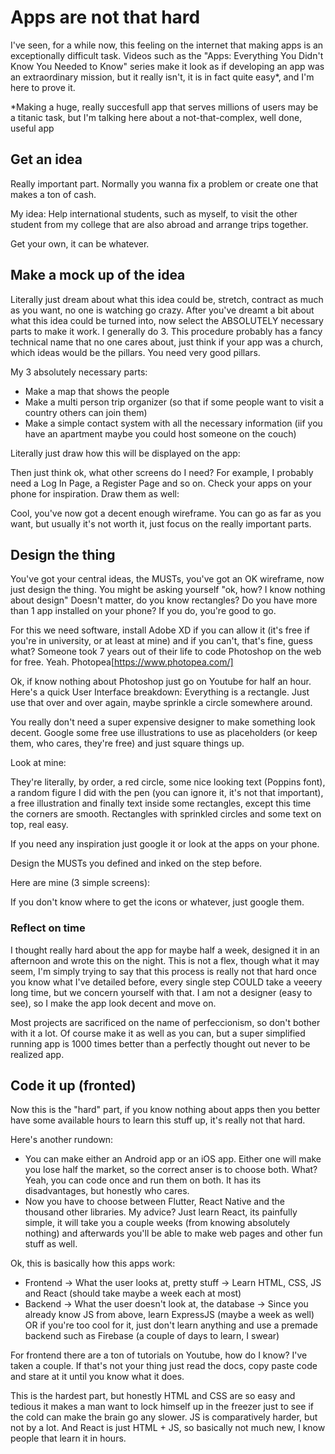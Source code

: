 # Apps are not that hard

I've seen, for a while now, this feeling on the internet that making apps is an exceptionally difficult task. Videos such as the "Apps: Everything You Didn't Know You Needed to Know" series make it look as if developing an app was an extraordinary mission, but it really isn't, it is in fact quite easy*, and I'm here to prove it.

*Making a huge, really succesfull app that serves millions of users may be a titanic task, but I'm talking here about a not-that-complex, well done, useful app

## Get an idea

Really important part. Normally you wanna fix a problem or create one that makes a ton of cash.

My idea: Help international students, such as myself, to visit the other student from my college that are also abroad and arrange trips together.

Get your own, it can be whatever.

## Make a mock up of the idea

Literally just dream about what this idea could be, stretch, contract as much as you want, no one is watching go crazy.
After you've dreamt a bit about what this idea could be turned into, now select the ABSOLUTELY necessary parts to make it work.
I generally do 3. This procedure probably has a fancy technical name that no one cares about, just think if your app was a church, which ideas would be the pillars. You need very good pillars.

My 3 absolutely necessary parts: 
- Make a map that shows the people
- Make a multi person trip organizer (so that if some people want to visit a country others can join them) 
- Make a simple contact system with all the necessary information (iif you have an apartment maybe you could host someone on the couch) 

Literally just draw how this will be displayed on the app:

Then just think ok, what other screens do I need? For example, I probably need a Log In Page, a Register Page and so on. Check your apps on your phone for inspiration. Draw them as well:

Cool, you've now got a decent enough wireframe. You can go as far as you want, but usually it's not worth it, just focus on the really important parts.

## Design the thing

You've got your central ideas, the MUSTs, you've got an OK wireframe, now just design the thing. You might be asking yourself "ok, how? I know nothing about design" Doesn't matter, do you know rectangles? Do you have more than 1 app installed on your phone? If you do, you're good to go.

For this we need software, install Adobe XD if you can allow it (it's free if you're in university, or at least at mine) and if you can't, that's fine, guess what? Someone took 7 years out of their life to code Photoshop on the web for free. Yeah. Photopea[https://www.photopea.com/]

Ok, if know nothing about Photoshop just go on Youtube for half an hour. Here's a quick User Interface breakdown: Everything is a rectangle. Just use that over and over again, maybe sprinkle a circle somewhere around.

You really don't need a super expensive designer to make something look decent. Google some free use illustrations to use as placeholders (or keep them, who cares, they're free) and just square things up.

Look at mine:

They're literally, by order, a red circle, some nice looking text (Poppins font), a random figure I did with the pen (you can ignore it, it's not that important), a free illustration and finally text inside some rectangles, except this time the corners are smooth. Rectangles with sprinkled circles and some text on top, real easy.

If you need any inspiration just google it or look at the apps on your phone. 

Design the MUSTs you defined and inked on the step before.

Here are mine (3 simple screens):


If you don't know where to get the icons or whatever, just google them.

### Reflect on time

I thought really hard about the app for maybe half a week, designed it in an afternoon and wrote this on the night. This is not a flex, though what it may seem, I'm simply trying to say that this process is really not that hard once you know what I've detailed before, every single step COULD take a veeery long time, but we concern yourself with that. I am not a designer (easy to see), so I make the app look decent and move on. 

Most projects are sacrificed on the name of perfeccionism, so don't bother with it a lot. Of course make it as well as you can, but a super simplified running app is 1000 times better than a perfectly thought out never to be realized app.

## Code it up (fronted)

Now this is the "hard" part, if you know nothing about apps then you better have some available hours to learn this stuff up, it's really not that hard.

Here's another rundown: 
- You can make either an Android app or an iOS app. Either one will make you lose half the market, so the correct anser is to choose both. What? Yeah, you can code once and run them on both. It has its disadvantages, but honestly who cares.
- Now you have to choose between Flutter, React Native and the thousand other libraries. My advice? Just learn React, its painfully simple, it will take you a couple weeks (from knowing absolutely nothing) and afterwards you'll be able to make web pages and other fun stuff as well.

Ok, this is basically how this apps work:
- Frontend -> What the user looks at, pretty stuff -> Learn HTML, CSS, JS and React (should take maybe a week each at most)
- Backend -> What the user doesn't look at, the database -> Since you already know JS from above, learn ExpressJS (maybe a week as well) OR if you're too cool for it, just don't learn anything and use a premade backend such as Firebase (a couple of days to learn, I swear)

For frontend there are a ton of tutorials on Youtube, how do I know? I've taken a couple. If that's not your thing just read the docs, copy paste code and stare at it until you know what it does.

This is the hardest part, but honestly HTML and CSS are so easy and tedious it makes a man want to lock himself up in the freezer just to see if the cold can make the brain go any slower.
JS is comparatively harder, but not by a lot. And React is just HTML + JS, so basically not much new, I know people that learn it in hours.


